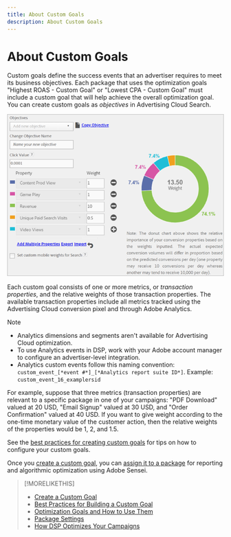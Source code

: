 ```yaml
---
title: About Custom Goals
description: About Custom Goals
---
```

# About Custom Goals

Custom goals define the success events that an advertiser requires to meet its business objectives. Each package that uses the optimization goals "Highest ROAS - Custom Goal" or "Lowest CPA - Custom Goal" must include a custom goal that will help achieve the overall optimization goal. You can create custom goals as *objectives* in Advertising Cloud Search.

![custom goals](/help/dsp/assets/objective-goals.png)

Each custom goal consists of one or more metrics, or *transaction properties*, and the relative weights of those transaction properties. The available transaction properties include all metrics tracked using the Advertising Cloud conversion pixel and through Adobe Analytics.

>[!NOTE]
>
>* Analytics dimensions and segments aren't available for Advertising Cloud optimization.
>* To use Analytics events in DSP, work with your Adobe account manager to configure an advertiser-level integration.
>* Analytics custom events follow this naming convention: `custom_event_[*event #*]_[*Analytics report suite ID*]`. Example: `custom_event_16_examplersid`

For example, suppose that three metrics (transaction properties) are relevant to a specific package in one of your campaigns: "PDF Download" valued at 20 USD, "Email Signup" valued at 30 USD, and "Order Confirmation" valued at 40 USD. If you want to give weight according to the one-time monetary value of the customer action, then the relative weights of the properties would be 1, 2, and 1.5.

See the [best practices for creating custom goals](custom-goal-best-practices.md) for tips on how to configure your custom goals.

Once you [create a custom goal](custom-goal-create.md), you can [assign it to a package](/help/dsp/campaign-management/packages/package-settings.md) for reporting and algorithmic optimization using Adobe Sensei.

>[!MORELIKETHIS]
>
>* [Create a Custom Goal](custom-goal-create.md)
>* [Best Practices for Building a Custom Goal](custom-goal-best-practices.md)
>* [Optimization Goals and How to Use Them](optimization-goals.md)
>* [Package Settings](/help/dsp/campaign-management/packages/package-settings.md)
> * [How DSP Optimizes Your Campaigns](optimization-how-dsp-optimizes-campaigns.md)
